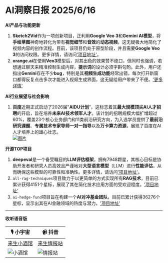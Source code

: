# AI洞察日报 2025/6/16

**AI产品与功能更新**
1.  **Sketch2Vid**作为一项创新项目，正利用**Google Veo 3**和**Gemini AI模型**，将**手绘草图**神奇地转化为带有**视觉细节**和**音效**的**动态视频**，这无疑极大地简化了视频内容的创作流程。目前，该项目仍处于原型阶段，并且需要**Google Veo 3**的访问权限。更多详情，请访问['项目地址'](https://github.com/NSTiwari/Sketch2Vid)。
2.  **orange.ai**在使用**Veo3**模型后，对其出色的效果赞不绝口，但同时也强调，若想通过聊天来精准控制生成内容，**提示词**的设计必须字斟句酌。此外，用户还指出**Gemini**存在不少**bug**，特别是其**视频生成功能**经常出错，每次打开新窗口都得反复点击多次才能进入视频生成界面，这无疑给用户带来了不便。['更多详情'](https://x.com/oran_ge/status/1934204708614545697)

**AI行业展望与社会影响**
1.  **百度**近期正式启动了2026届"**AIDU计划**”，这标志着其**最大规模顶尖AI人才招聘**的开启，旨在培养**未来AI技术领军人才**。该计划的招聘规模大幅扩增超过60%，覆盖23个核心业务部门和11类前沿研究方向，为入选学员提供了**最前沿研究课题**、**专属技术专家导师一对一指导**以及**万卡算力资源**，展现了百度在AI人才培养上的雄心壮志。
<br/> [![图片](https://pic.chinaz.com/picmap/201901281035388749_0.jpg "img")](https://pic.chinaz.com/picmap/201901281035388749_0.jpg) <br/>

**开源TOP项目**
1.  **deepeval**是一个备受瞩目的**LLM评估框架**，拥有7948颗星，其核心目标是协助开发者和研究人员高效且严谨地对**大型语言模型**（LLM）进行**性能评估**，从而确保这些模型的可靠性和准确性。更多详情，请访问['项目地址'](https://github.com/confident-ai/deepeval)。
2.  `all-rag-techniques`项目致力于以更简单的方式实现所有**RAG技术**，目前已累计获得4151个星标，展现了其在简化技术应用方面的受欢迎程度。['项目地址'](https://github.com/FareedKhan-dev/all-rag-techniques)
3.  `ai-hedge-fund`项目旨在构建一个**AI对冲基金团队**，目前已累计获得36276个星标，显示出其在AI金融领域的热度与潜力。['项目地址'](https://github.com/virattt/ai-hedge-fund)

---

**收听语音版**

| 🎙️ **小宇宙** | 📹 **抖音** |
| --- | --- |
| [来生小酒馆](https://www.xiaoyuzhoufm.com/podcast/683c62b7c1ca9cf575a5030e)  |   [来生情报站](https://www.douyin.com/user/MS4wLjABAAAAwpwqPQlu38sO38VyWgw9ZjDEnN4bMR5j8x111UxpseHR9DpB6-CveI5KRXOWuFwG)| 
| ![小酒馆](https://raw.githubusercontent.com/justlovemaki/CloudFlare-AI-Insight-Daily/refs/heads/main/docs/images/sm2.png "img") | ![情报站](https://raw.githubusercontent.com/justlovemaki/CloudFlare-AI-Insight-Daily/refs/heads/main/docs/images/sm1.png "img") |

    

